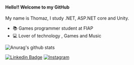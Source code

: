 #### Hello!! Welcome to my GitHub 

My name is Thomaz, I study .NET, ASP.NET core and Unity.

- 📚 Games programmer student at FIAP
- :computer: Lover of technology , Games and Music

![Anurag's github stats](https://github-readme-stats.vercel.app/api?username=Tomenoss&show_icons=true&theme=tokyonight)

[![Linkedin Badge](https://img.shields.io/badge/LinkedIn-blue)](https://www.linkedin.com/in/thomaz-peres-silva-94b55815b/)
[![Instagram](https://img.shields.io/badge/Instagram-blueviolet)](https://www.instagram.com/_thomazperes/?hl=pt-br)

